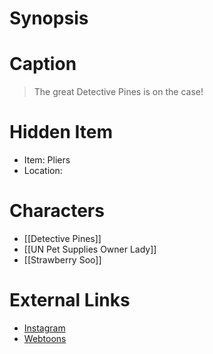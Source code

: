# Synopsis


# Caption
> The great Detective Pines is on the case!

# Hidden Item
* Item: Pliers
* Location: <strike></strike>

# Characters
* [[Detective Pines]]
* [[UN Pet Supplies Owner Lady]]
* [[Strawberry Soo]]

# External Links
* [Instagram](https://www.instagram.com/p/CHJq1waDLlH/)
* [Webtoons](https://www.webtoons.com/en/challenge/twistwood-tales/58-detective-pines/viewer?title_no=344740&episode_no=63)